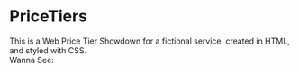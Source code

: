 # PriceTiers
This is a Web Price Tier Showdown for a fictional service, created in HTML, and styled with CSS. 
<br>
Wanna See:
<br>
